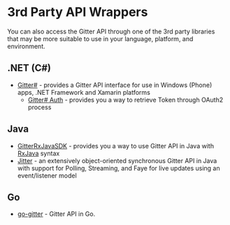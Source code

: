 # 3rd Party API Wrappers

You can also access the Gitter API through one of the 3rd party libraries that may be more suitable to use in your language, platform, and environment.

## .NET (C#)

* [Gitter#](https://github.com/Odonno/gitter-api-pcl) - provides a Gitter API interface for use in Windows (Phone) apps, .NET Framework and Xamarin platforms
	* [Gitter# Auth](https://github.com/Odonno/gitter-api-auth) - provides you a way to retrieve Token through OAuth2 process

## Java

* [GitterRxJavaSDK](https://github.com/Gitteroid/GitterRxJavaSDK) - provides you a way to use Gitter API in Java with [RxJava](https://github.com/ReactiveX/RxJava) syntax
* [Jitter](https://github.com/nickrobson/Jitter) - an extensively object-oriented synchronous Gitter API in Java with support for Polling, Streaming, and Faye for live updates using an event/listener model

## Go

* [go-gitter](https://github.com/sromku/go-gitter) - Gitter API in Go.
